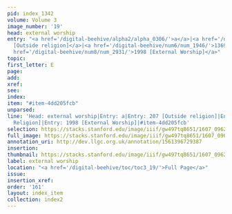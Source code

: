 ```yaml
---
pid: index_1342
volume: Volume 3
image_number: '19'
head: external worship
entry: "<a href='/digital-beehive/alpha2/alpha_0306/'>a</a>|<a href='/digital-beehive/num1/num_0218/'>207
  [Outside religion]</a>|<a href='/digital-beehive/num6/num_1946/'>1369 [Outside Religion]</a>|<a
  href='/digital-beehive/num8/num_2931/'>1998 [External Worship]</a>"
topic:
first_letter: E
page:
add:
xref:
see:
index:
item: "#item-4dd205fcb"
unparsed:
line: 'Head: external worship|Entry: a|Entry: 207 [Outside religion]|Entry: 1369 [Outside
  Religion]|Entry: 1998 [External Worship]|#item-4dd205fcb'
selection: https://stacks.stanford.edu/image/iiif/gw497tq8651/1607_0962/1504,2471,727,171/full/0/default.jpg
full_image: https://stacks.stanford.edu/image/iiif/gw497tq8651/1607_0962/full/full/0/default.jpg
annotation_uri: http://dev.llgc.org.uk/annotation/1561396729387
insertion:
thumbnail: https://stacks.stanford.edu/image/iiif/gw497tq8651/1607_0962/1504,2471,727,171/150,/0/default.jpg
label: external worship
location: "<a href='/digital-beehive/toc/toc3_19/'>Full Page</a>"
issue:
insertion_xref:
order: '161'
layout: index_item
collection: index2
---
```


